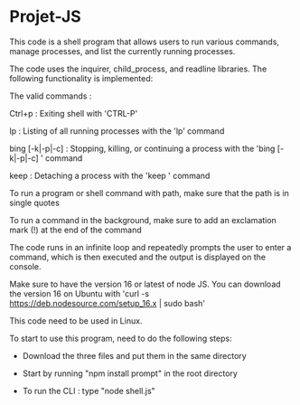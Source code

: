 # Projet-JS

This code is a shell program that allows users to run various commands, manage processes, and list the currently running processes. 

The code uses the inquirer, child_process, and readline libraries. The following functionality is implemented:

The valid commands :

Ctrl+p : Exiting shell with 'CTRL-P'

lp : Listing of all running processes with the 'lp' command

bing [-k|-p|-c] <PID> : Stopping, killing, or continuing a process with the 'bing [-k|-p|-c] <PID>' command

keep <PID> : Detaching a process with the 'keep <PID>' command

To run a program or shell command with path, make sure that the path is in single quotes

To run a command in the background, make sure to add an exclamation mark (!) at the end of the command

The code runs in an infinite loop and repeatedly prompts the user to enter a command, which is then executed and the output is displayed on the console.

Make sure to have the version 16 or latest of node JS. You can download the version 16 on Ubuntu with 'curl -s https://deb.nodesource.com/setup_16.x | sudo bash'

This code need to be used in Linux.
  
To start to use this program, need to do the following steps:

- Download the three files and put them in the same directory

- Start by running "npm install prompt" in the root directory

- To run the CLI : type "node shell.js" 
